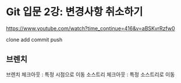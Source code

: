 # Git 입문 2강: 변경사항 취소하기
https://www.youtube.com/watch?time_continue=416&v=aBSKvrRzfw0

clone
add
commit
push

## 브렌치
브렌치
체크아웃 : 특정 시점으로 이동
소스트리 체크아웃 : 특정 소스트리로 이동
